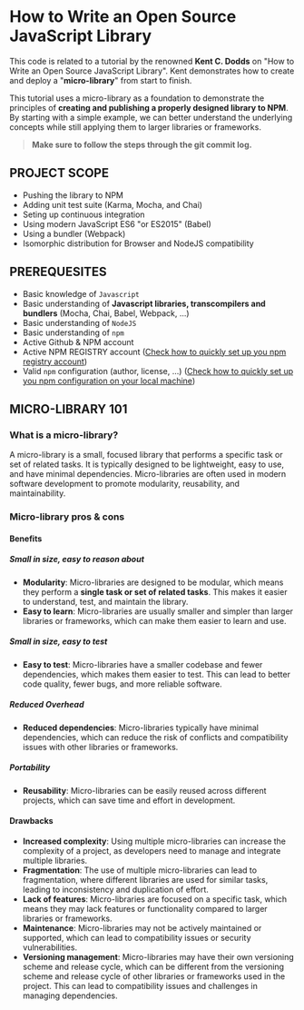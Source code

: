 # How to Write an Open Source JavaScript Library

This code is related to a tutorial by the renowned **Kent C. Dodds** on "How to Write an Open Source JavaScript Library".
Kent demonstrates how to create and deploy a "**micro-library**" from start to finish.

This tutorial uses a micro-library as a foundation to demonstrate the principles of **creating and publishing a properly designed library to NPM**. By starting with a simple example, we can better understand the underlying concepts while still applying them to larger libraries or frameworks.

> **Make sure to follow the steps through the git commit log.**

## PROJECT SCOPE

- Pushing the library to NPM
- Adding unit test suite (Karma, Mocha, and Chai)
- Seting up continuous integration
- Using modern JavaScript ES6 "or ES2015" (Babel)
- Using a bundler (Webpack)
- Isomorphic distribution for Browser and NodeJS compatibility

## PREREQUESITES

- Basic knowledge of `Javascript`
- Basic understanding of **Javascript libraries, transcompilers and bundlers** (Mocha, Chai, Babel, Webpack, ...)
- Basic understanding of `NodeJS`
- Basic understanding of `npm`
- Active Github & NPM account
- Active NPM REGISTRY account ([Check how to quickly set up you npm registry account](./docs/setting_up_npm_registry_account.md))
- Valid `npm` configuration (author, license, ...) ([Check how to quickly set up you npm configuration on your local machine](./docs/setting_up_npm_configuration.md))

## MICRO-LIBRARY 101

### What is a micro-library?

A micro-library is a small, focused library that performs a specific task or set of related tasks. It is typically designed to be lightweight, easy to use, and have minimal dependencies. Micro-libraries are often used in modern software development to promote modularity, reusability, and maintainability.

### Micro-library pros & cons

#### Benefits

##### Small in size, easy to reason about

- **Modularity**: Micro-libraries are designed to be modular, which means they perform a **single task or set of related tasks**. This makes it easier to understand, test, and maintain the library.
- **Easy to learn**: Micro-libraries are usually smaller and simpler than larger libraries or frameworks, which can make them easier to learn and use.

##### Small in size, easy to test

- **Easy to test**: Micro-libraries have a smaller codebase and fewer dependencies, which makes them easier to test. This can lead to better code quality, fewer bugs, and more reliable software.

##### Reduced Overhead

- **Reduced dependencies**: Micro-libraries typically have minimal dependencies, which can reduce the risk of conflicts and compatibility issues with other libraries or frameworks.

##### Portability

- **Reusability**: Micro-libraries can be easily reused across different projects, which can save time and effort in development.

#### Drawbacks

- **Increased complexity**: Using multiple micro-libraries can increase the complexity of a project, as developers need to manage and integrate multiple libraries.
- **Fragmentation**: The use of multiple micro-libraries can lead to fragmentation, where different libraries are used for similar tasks, leading to inconsistency and duplication of effort.
- **Lack of features**: Micro-libraries are focused on a specific task, which means they may lack features or functionality compared to larger libraries or frameworks.
- **Maintenance**: Micro-libraries may not be actively maintained or supported, which can lead to compatibility issues or security vulnerabilities.
- **Versioning management**: Micro-libraries may have their own versioning scheme and release cycle, which can be different from the versioning scheme and release cycle of other libraries or frameworks used in the project. This can lead to compatibility issues and challenges in managing dependencies.

